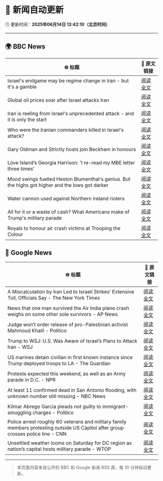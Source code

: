 # 🧠 新闻自动更新

🕒 更新时间：**2025年06月14日 13:42:10（北京时间）**

---

## 🌍 BBC News

| 🌐 标题 | 🔗 原文链接 |
|--------|-------------|
| Israel's endgame may be regime change in Iran - but it's a gamble | [阅读全文](https://www.bbc.com/news/articles/c79e233j2gro) |
| Global oil prices soar after Israel attacks Iran | [阅读全文](https://www.bbc.com/news/articles/cn4qe4w1n2go) |
| Iran is reeling from Israel's unprecedented attack - and it is only the start | [阅读全文](https://www.bbc.com/news/articles/cvg72ny4xeyo) |
| Who were the Iranian commanders killed in Israel's attack? | [阅读全文](https://www.bbc.com/news/articles/c2lk5j18k4vo) |
| Gary Oldman and Strictly hosts join Beckham in honours | [阅读全文](https://www.bbc.com/news/articles/cly30wpz01po) |
| Love Island’s Georgia Harrison: 'I re-read my MBE letter three times' | [阅读全文](https://www.bbc.com/news/articles/ce80rk0yw7jo) |
| Mood swings fuelled Heston Blumenthal's genius. But the highs got higher and the lows got darker | [阅读全文](https://www.bbc.com/news/articles/cy5e6l06rlvo) |
| Water cannon used against Northern Ireland rioters | [阅读全文](https://www.bbc.com/news/articles/c79e239ld7ro) |
| All for it or a waste of cash? What Americans make of Trump's military parade | [阅读全文](https://www.bbc.com/news/videos/c2e39wjw8lro) |
| Royals to honour air crash victims at Trooping the Colour | [阅读全文](https://www.bbc.com/news/articles/c3d4g5eeemro) |

## 📰 Google News

| 🌐 标题 | 🔗 原文链接 |
|--------|-------------|
| A Miscalculation by Iran Led to Israeli Strikes’ Extensive Toll, Officials Say - The New York Times | [阅读全文](https://news.google.com/rss/articles/CBMilAFBVV95cUxOYU1tQ1BkQnNXZVRwMFlha1dSRUV3X0JKZHByWlBJSWQwa2g1b2hWU3lXcUVCdDVxNExDVkpydzdpQWdObmZoVmVvRl9KZE1fRl95akNJTHEtamFVUlNRT29sNS10NW90am5MdGFDUW41NVdobFpyaE5zb3RRaUpwd0FtTnREaHdYSEpYdU93Wno1V1Iw?oc=5) |
| News that one man survived the Air India plane crash weighs on some other sole survivors - AP News | [阅读全文](https://news.google.com/rss/articles/CBMipwFBVV95cUxNbWhLZ0xNUGpTaWFtcE5EWFhrNlFXOWFjOUVmN1N3U3Z3djk3RHlmTUZtay1BZUc4RWg0UDNONE0zVUlaNm9zUi1fa1ZuTGMtVVJJYXpCNXFjeDI5T1VFSzhLcjJaa081dG1vSG9OUmtMQUxTQ2NERG00NzhWNHpWNnhzY3U5LWMtWVdpZWNzeTlXTWIySkllS3VuVm54dFhRbW9vWm9pdw?oc=5) |
| Judge won’t order release of pro-Palestinian activist Mahmoud Khalil - Politico | [阅读全文](https://news.google.com/rss/articles/CBMiiAFBVV95cUxPY3BCeTdYc29nWnU2b2FHSkp2ekc1elFVdXpadTVaTEQ1MG01cU1rTkFxOGxTVmhhdG5fWExqSnE2VlVLdG8xM25MWm8wTWhEUFA4LWh6bHVTRE0yb0FqRElNY0ZMczk1QVpLdHROVFNQem9XaUkzc2FoRVZrR2xQT0hNRWFESHFI?oc=5) |
| Trump to WSJ: U.S. Was Aware of Israel’s Plans to Attack Iran - WSJ | [阅读全文](https://news.google.com/rss/articles/CBMi3wFBVV95cUxNZUF6Z3R6Wms5dms4bjlBZ0hQSS1WLVVGV3FHNDRBejhOMkxFbXN2dTU5SUpZdVhUVzgxNmlIbllvU3BxUXJULXE3Z05wSGZ0aGNPenl5eENPNjJsODhCMmd5YmxrcFlNT0gyYWpMSDQyY01OMklEc2VmLUszc0VxOW1pNzNrOVZCdEZmci1sTVE3VVo1SjNKMUwtVjdIOHNOWUZVeDZuaWoxVHJxNzBCUG01OWhUUWpZMjN1UmowNzdwVzF2Y09WMnBmSEQ2WVRmc3lkYTFZbVQ4N0UzWDFZ?oc=5) |
| US marines detain civilian in first known instance since Trump deployed troops to LA - The Guardian | [阅读全文](https://news.google.com/rss/articles/CBMiigFBVV95cUxONE80UWVDT3BpQk5uQzltLWpaSTRpMUVzcnExa1oyVkNFb3l5Q19iU3pRU1FoRDZPVnlrQU1BUzFhbDRFQmQ4Ulk2ei1tblBaWVVVVHptajVKcE5HU3VpM25xdFMxWkVSOUo1eVN0Vy1Lakw0YlZCalY0OEp1UW0ya01WQnQyWkg5S0E?oc=5) |
| Protests expected this weekend, as well as an Army parade in D.C. - NPR | [阅读全文](https://news.google.com/rss/articles/CBMirAFBVV95cUxNY0tkSU1PTDBwbWFPWGpCNDYtekJfYk9LZmxpSmFsTS1yMHpuUWFkYkdBdmFQa1lIenhXMmladU5DLTh2OXhiaTVNXzNxRGJWd1NjeHdSTXVuNm1TR3Zjc211NkNFakNkS2gzMnNxNHJwcDFlaUctNnNqa3NyWkZEUjljYUtIc0swTWV6WHhMTlpDeHJRUkpualhVVllJZEJDR2F4NmZnODk5eHF5?oc=5) |
| At least 11 confirmed dead in San Antonio flooding, with unknown number still missing - NBC News | [阅读全文](https://news.google.com/rss/articles/CBMiugFBVV95cUxNVVBhMXZ5WTM5UjlzYkQ5eXlmcnV1MUFJYjFYTFBrRkx2aXl2ZkdLZk1aRTh1cmNlV05wS2pZbjRsV2tIa01zZUdBQzBtQXZxXzk2ZDQtQ3JJMzBrUDlDbjBtd2Z6U3pMSVVLNGR1MlpYZENScGZHSjBSOTFablRzWkVLMW85R2dJZW94RDhKUnU4ai1PNU1xeWREUmlqSkQ5enB5RDNkcGpPZk5XOVB1OGFsWENEdXhUMVHSAVZBVV95cUxNTjdBaUtVQW9PVEctSk04VmVTUVZfNldodTJlR3VTQXNJaTlWNkJZWjlxME5XRHk4UWFUdnJ0UFZ1R3pPcUVMaTBpc184dmVEZEtvbF93Zw?oc=5) |
| Kilmar Abrego Garcia pleads not guilty to immigrant-smuggling charges - Politico | [阅读全文](https://news.google.com/rss/articles/CBMijwFBVV95cUxOdVF5Q0sxT0l2dDhOdG5wa01BUFZxTVhQRFhKM1hQT1Z4eTFTV0hvWnlOOVJJY1c0bFV5WEp5TTFaajZuRHRka2JiRWRzak9wUFl4aDFUNnU0VGNia0k4LW9nZU1vOUJnMGhRS2RqWVJHQ3Y0aHZLVnk4OTBLRGV1Q1FXc08zSXkzQVJxdVJVRQ?oc=5) |
| Police arrest roughly 60 veterans and military family members protesting outside US Capitol after group crosses police line - CNN | [阅读全文](https://news.google.com/rss/articles/CBMiekFVX3lxTE5tWm1nalp4VFk3SUQ1RU5jSWdvbjJZSGJlb3FVMV9rUGhMbVFzbUpnQk5qMHZyTVJhTHYzN3pDdHptMGVBbWJ3VmpOWkZGNUhYb1hScVBQdzcyUVc4dzJiRzVpdzEwb0FSekZUbnc3NVpMWTFDZTRwdXFn0gF_QVVfeXFMT3BaejExWDBPaFN6RGU4QjZGUGd1clVnUzFzSEV3U2pJUVlMTmlnQ09fTFF6bXFIRjNyMUhLY0RPWm85RWlHLXZjTjZpR3VBSlA2QUlyakF5N3l0WUNzQUxhNnNMTmJKakRtRXlOZ3hGNWJqeUdtNGplRkhka1hTTQ?oc=5) |
| Unsettled weather looms on Saturday for DC region as nation’s capital hosts military parade - WTOP | [阅读全文](https://news.google.com/rss/articles/CBMingFBVV95cUxOY3hySjFHYUVLY2tCbGVwdGUwa2hzclllZ2I5RWdpRWlhNmZYRjZhY2VtTzAtQ1J1dUZlSlhXRnVsYURoaWdJN3RvSjhiMmhxbXY5WmUzTUV0T2tVOVRMaERHbEk0WFNBaTZvSVM5NHFGei1nUmhTX25nWEoxazJoV0dDcGc5TVVzUnpPeUZ1WTZtclU2SktZbkNNcFQydw?oc=5) |

---
> 本页面内容来自公开的 BBC 和 Google 新闻 RSS 源，每 10 分钟自动更新。